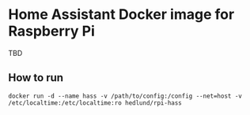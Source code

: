 # Home Assistant Docker image for Raspberry Pi

TBD

## How to run

    docker run -d --name hass -v /path/to/config:/config --net=host -v /etc/localtime:/etc/localtime:ro hedlund/rpi-hass
